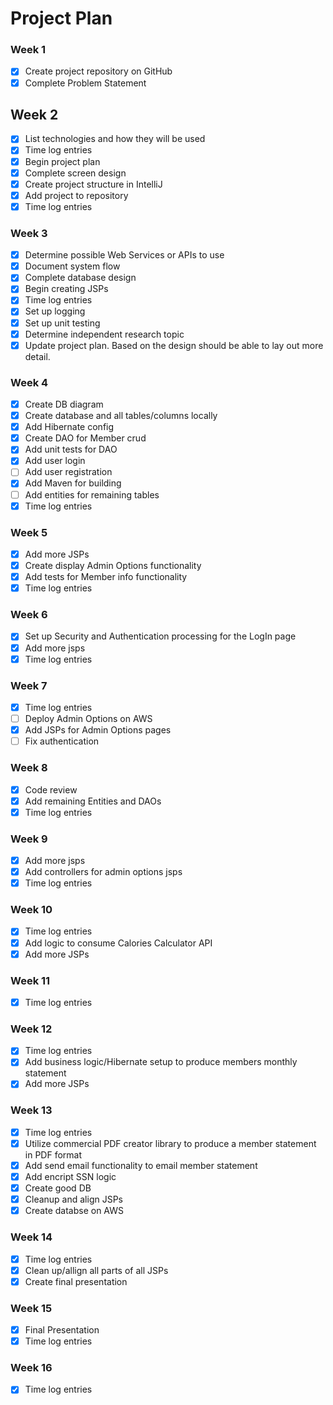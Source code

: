 # Project Plan

### Week 1
- [X] Create project repository on GitHub
- [X] Complete Problem Statement

## Week 2
- [X] List technologies and how they will be used
- [X] Time log entries
- [X] Begin project plan
- [X] Complete screen design 
- [X] Create project structure in IntelliJ
- [X] Add project to repository
- [X] Time log entries

### Week 3
- [X] Determine possible Web Services or APIs to use
- [X] Document system flow 
- [X] Complete database design
- [X] Begin creating JSPs
- [X] Time log entries
- [X] Set up logging
- [X] Set up unit testing
- [X] Determine independent research topic
- [X] Update project plan. Based on the design should be able to lay out more detail.

### Week 4
- [X] Create DB diagram
- [X] Create database and all tables/columns locally
- [X] Add Hibernate config
- [X] Create DAO for Member crud
- [X] Add unit tests for DAO
- [X] Add user login  
- [ ] Add user registration
- [X] Add Maven for building
- [ ] Add entities for remaining tables
- [X] Time log entries

### Week 5 
- [X] Add more JSPs
- [X] Create display Admin Options functionality
- [X] Add tests for Member info functionality
- [X] Time log entries

### Week 6
- [X] Set up Security and Authentication processing for the LogIn page
- [X] Add more jsps
- [X] Time log entries

### Week 7
- [X] Time log entries
- [ ] Deploy Admin Options on AWS
- [X] Add JSPs for Admin Options pages
- [ ] Fix authentication
### Week 8
- [X] Code review
- [X] Add remaining Entities and DAOs
- [X] Time log entries

### Week 9
- [X] Add more jsps
- [X] Add controllers for admin options jsps
- [X] Time log entries

### Week 10
- [X] Time log entries
- [X] Add logic to consume Calories Calculator API
- [X] Add more JSPs

### Week 11
- [X] Time log entries

### Week 12
- [X] Time log entries
- [X] Add business logic/Hibernate setup to produce members monthly statement
- [X] Add more JSPs

### Week 13
- [X] Time log entries
- [X] Utilize commercial PDF creator library to produce a member statement in PDF format
- [X] Add send email functionality to email member statement
- [X] Add encript SSN logic
- [X] Create good DB
- [X] Cleanup and align JSPs
- [X] Create databse on AWS

### Week 14
- [X] Time log entries
- [X] Clean up/allign all parts of all JSPs
- [X] Create final presentation

### Week 15
- [X] Final Presentation
- [X] Time log entries

### Week 16
- [X] Time log entries



